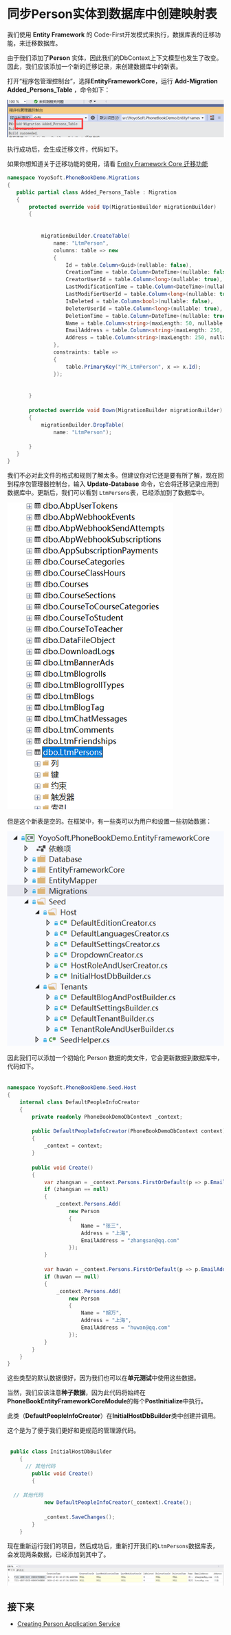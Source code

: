 # 同步Person实体到数据库中创建映射表

我们使用 **Entity Framework** 的 Code-First开发模式来执行，数据库表的迁移功能，来迁移数据库。

 由于我们添加了**Person** 实体，因此我们的DbContext上下文模型也发生了改变。
  因此，我们应该添加一个新的迁移记录，来创建数据库中的新表。
  
 
打开“程序包管理控制台”，选择**EntityFrameworkCore**，运行 **Add-Migration
Added\_Persons\_Table** ，命令如下：

 
![5](images/5.1.png)

执行成功后，会生成迁移文件，代码如下。

如果你想知道关于迁移功能的使用，请看 [Entity Framework Core 迁移功能](https://www.52abp.com/yoyomooc/50.entity-framework-core-migrations)
 
 ```csharp
 namespace YoyoSoft.PhoneBookDemo.Migrations
{
    public partial class Added_Persons_Table : Migration
    {
        protected override void Up(MigrationBuilder migrationBuilder)
        {
           

            migrationBuilder.CreateTable(
                name: "LtmPerson",
                columns: table => new
                {
                    Id = table.Column<Guid>(nullable: false),
                    CreationTime = table.Column<DateTime>(nullable: false),
                    CreatorUserId = table.Column<long>(nullable: true),
                    LastModificationTime = table.Column<DateTime>(nullable: true),
                    LastModifierUserId = table.Column<long>(nullable: true),
                    IsDeleted = table.Column<bool>(nullable: false),
                    DeleterUserId = table.Column<long>(nullable: true),
                    DeletionTime = table.Column<DateTime>(nullable: true),
                    Name = table.Column<string>(maxLength: 50, nullable: false),
                    EmailAddress = table.Column<string>(maxLength: 250, nullable: true),
                    Address = table.Column<string>(maxLength: 250, nullable: true)
                },
                constraints: table =>
                {
                    table.PrimaryKey("PK_LtmPerson", x => x.Id);
                });

            
        }

        protected override void Down(MigrationBuilder migrationBuilder)
        {
            migrationBuilder.DropTable(
                name: "LtmPerson");
 
        }
    }
}
 
 ```

我们不必对此文件的格式和规则了解太多。但建议你对它还是要有所了解，现在回到程序包管理器控制台，输入 **Update-Database** 命令，它会将迁移记录应用到数据库中。更新后，我们可以看到 `LtmPersons`表，已经添加到了数据库中。

 ![5.2](images/5.2.png)


但是这个新表是空的。在框架中，有一些类可以为用户和设置一些初始数据：

 ![5.2](images/5.3.png)


因此我们可以添加一个初始化 Person 数据的类文件，它会更新数据到数据库中，代码如下。

```csharp

namespace YoyoSoft.PhoneBookDemo.Seed.Host
{
    internal class DefaultPeopleInfoCreator
    {
        private readonly PhoneBookDemoDbContext _context;

        public DefaultPeopleInfoCreator(PhoneBookDemoDbContext context)
        {
            _context = context;
        }

        public void Create()
        {
            var zhangsan = _context.Persons.FirstOrDefault(p => p.EmailAddress == "zhangsan@qq.com");
            if (zhangsan == null)
            {
                _context.Persons.Add(
                    new Person
                    {
                        Name = "张三",
                        Address = "上海",
                        EmailAddress = "zhangsan@qq.com"
                    });
            }

            var huwan = _context.Persons.FirstOrDefault(p => p.EmailAddress == "huwan@qq.com");
            if (huwan == null)
            {
                _context.Persons.Add(
                    new Person
                    {
                        Name = "胡万",
                        Address = "上海",
                        EmailAddress = "huwan@qq.com"
                    });
            }
        }
    }
}
```

 这些类型的默认数据很好，因为我们也可以在**单元测试**中使用这些数据。

当然，我们应该注意**种子数据**，因为此代码将始终在**PhoneBookEntityFrameworkCoreModule**的每个**PostInitialize**中执行。


此类（**DefaultPeopleInfoCreator**）在**InitialHostDbBuilder**类中创建并调用。

这个是为了便于我们更好和更规范的管理源代码。 

```csharp

 public class InitialHostDbBuilder
    {
      // 其他代码
        public void Create()
        {
       
  // 其他代码
            new DefaultPeopleInfoCreator(_context).Create();

            _context.SaveChanges();
        }
    }
```   
 
 现在重新运行我们的项目，然后成功后，重新打开我们的`LtmPersons`数据库表，会发现两条数据，已经添加到其中了。


  ![5.2](images/5.4.png)

  

## 接下来

- [Creating Person Application Service](Developing-Step-By-Step-Core-Creating-Person-Application-Service.md)				
